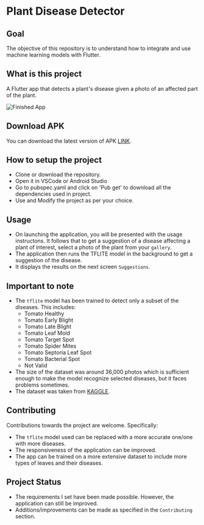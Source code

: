 # Plant Disease Detector


## Goal

The objective of this repository is to understand how to integrate and use machine learning models with Flutter. 


## What is this project

A Flutter app that detects a plant's disease given a photo of an affected part of the plant.


![Finished App](https://github.com/iArpitVerma/Plant_Disease_Detection/blob/main/plant_disease_detection.gif)


## Download APK

You can download the latest version of APK [LINK](https://github.com/iArpitVerma/plant_disease_detection/releases/tag/v2.0.0).

## How to setup the project

- Clone or download the repository.
- Open it in VSCode or Android Studio 
- Go to pubspec.yaml and click on 'Pub get' to download all the dependencies used in project.
- Use and Modify the project as per your choice.


## Usage

- On launching the application, you will be presented with the usage instructons. It follows that to get a suggestion of a disease affecting a plant of interest, select a photo of the plant from your `gallery`.
- The application then runs the TFLITE model in the background to get a suggestion of the disease.
- It displays the results on the next screen `Suggestions`.


## Important to note

- The `tflite` model has been trained to detect only a subset of the diseases. This includes:
    - Tomato Healthy
    - Tomato Early Blight
    - Tomato Late Blight
    - Tomato Leaf Mold
    - Tomato Target Spot
    - Tomato Spider Mites
    - Tomato Septoria Leaf Spot
    - Tomato Bacterial Spot
    - Not Valid
- The size of the dataset was around 36,000 photos which is sufficient enough to make the model recognize selected  diseases, but it faces problems sometimes.
- The dataset was taken from [KAGGLE](https://www.kaggle.com/datasets/sadmansakibmahi/plant-disease-expert?select=Image+Data+base).


## Contributing

Contributions towards the project are welcome.
Specifically:
- The `tflite` model used can be replaced with a more accurate one/one with more diseases.
- The responsiveness of the application can be improved.
- The app can be trained on a more extensive dataset to include more types of leaves and their diseases.


## Project Status

- The requirements I set have been made possible. However, the application can still be improved.
- Additions/improvements can be made as specified in the `Contributing` section.